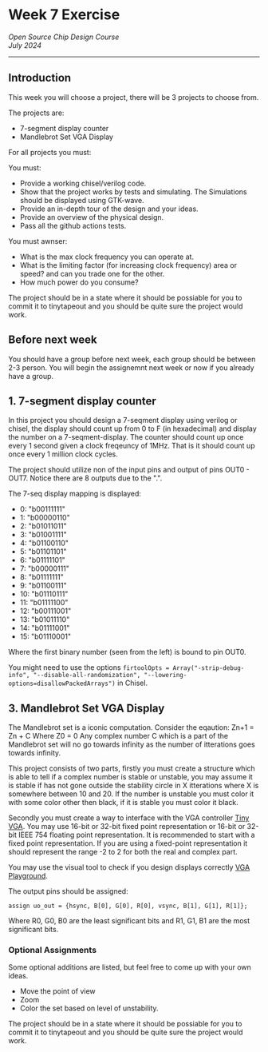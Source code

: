 # Week 7 Exercise  
*Open Source Chip Design Course*  
*July 2024*

---

## Introduction
This week you will choose a project, there will be 3 projects to choose from.

The projects are:
- 7-segment display counter
- Mandlebrot Set VGA Display

For all projects you must:

You must:
- Provide a working chisel/verilog code.
- Show that the project works by tests and simulating. The Simulations should be displayed using GTK-wave.
- Provide an in-depth tour of the design and your ideas.
- Provide an overview of the physical design.
- Pass all the github actions tests.

You must awnser:
- What is the max clock frequency you can operate at.
- What is the limiting factor (for increasing clock frequency) area or speed? and can you trade one for the other.
- How much power do you consume?

The project should be in a state where it should be possiable for you to commit it to tinytapeout and you should be quite sure the project would work.

## Before next week
You should have a group before next week, each group should be between 2-3 person. You will begin the assignemnt next week or now if you already have a group.

## 1. 7-segment display counter
In this project you should design a 7-seqment display using verilog or chisel, the display should count up from 0 to F (in hexadecimal) and display the number on a 7-seqment-display. 
The counter should count up once every 1 second given a clock freqeuncy of 1MHz. That is it should count up once every 1 million clock cycles.

The project should utilize non of the input pins and output of pins OUT0 - OUT7. Notice there are 8 outputs due to the ".".

The 7-seq display mapping is displayed:
- 0:   "b00111111"
- 1:   "b00000110"
- 2:   "b01011011"
- 3:   "b01001111"
- 4:   "b01100110"
- 5:   "b01101101"
- 6:   "b01111101"
- 7:   "b00000111"
- 8:   "b01111111"
- 9:   "b01100111"
- 10:  "b01110111"
- 11:  "b01111100"
- 12:  "b00111001"
- 13:  "b01011110"
- 14:  "b01111001"
- 15:  "b01110001"

Where the first binary number (seen from the left) is bound to pin OUT0.

You might need to use the options `firtoolOpts = Array("-strip-debug-info", "--disable-all-randomization", "--lowering-options=disallowPackedArrays")` in Chisel.

## 3. Mandlebrot Set VGA Display 
The Mandlebrot set is a iconic computation. Consider the eqaution:
Zn+1 = Zn + C
Where Z0 = 0
Any complex number C which is a part of the Mandlebrot set will no go towards infinity as the number of itterations goes towards infinity.

This project consists of two parts, firstly you must create a structure which is able to tell if a complex number is stable or unstable, you may assume it is stable if has not gone outside the stability circle in X itterations where X is somewhere between 10 and 20.
If the number is unstable you must color it with some color other then black, if it is stable you must color it black.

Secondly you must create a way to interface with the VGA controller [Tiny VGA](https://github.com/mole99/tiny-vga). You may use 16-bit or 32-bit fixed point representation or 16-bit or 32-bit IEEE 754 floating point representation.
It is recommended to start with a fixed point representation. If you are using a fixed-point representation it should represent the range -2 to 2 for both the real and complex part.

You may use the visual tool to check if you design displays correctly [VGA Playground](https://vga-playground.com/).

The output pins should be assigned:
```
assign uo_out = {hsync, B[0], G[0], R[0], vsync, B[1], G[1], R[1]};
```
Where R0, G0, B0 are the least significant bits and R1, G1, B1 are the most significant bits.


### Optional Assignments
Some optional additions are listed, but feel free to come up with your own ideas.
- Move the point of view
- Zoom
- Color the set based on level of unstability.

The project should be in a state where it should be possiable for you to commit it to tinytapeout and you should be quite sure the project would work.
